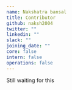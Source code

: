 ```yaml
---
name: Nakshatra bansal
title: Contributor
github: naksh2004
twitter: ""
linkedin: ""
slack: ""
joining_date: ""
core: false
intern: false
operations: false
---
```


Still waiting for this
